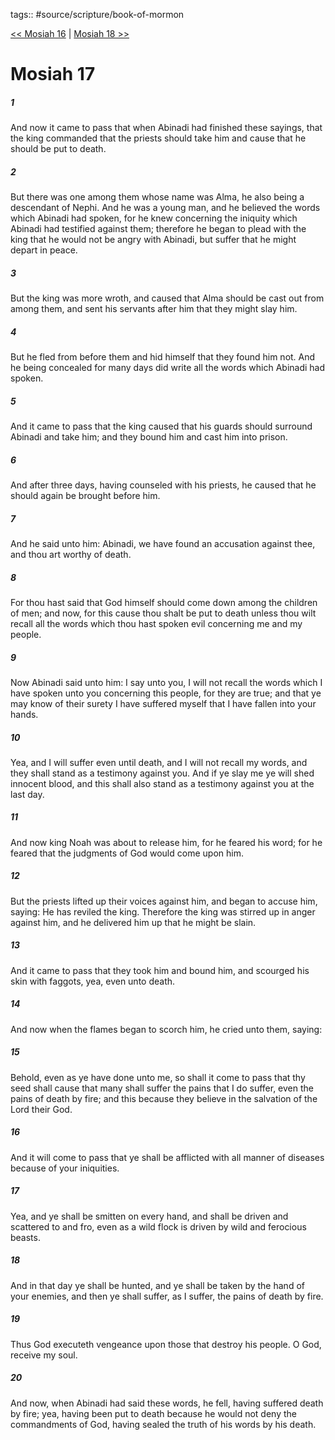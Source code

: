 tags:: #source/scripture/book-of-mormon

[<< Mosiah 16](/Book_of_Mormon/08_Mosiah/Mosiah_16.md) | [Mosiah 18 >>](/Book_of_Mormon/08_Mosiah/Mosiah_18.md)

# Mosiah 17

##### 1

And now it came to pass that when Abinadi had finished these sayings, that the king commanded that the priests should take him and cause that he should be put to death.

##### 2

But there was one among them whose name was Alma, he also being a descendant of Nephi. And he was a young man, and he believed the words which Abinadi had spoken, for he knew concerning the iniquity which Abinadi had testified against them; therefore he began to plead with the king that he would not be angry with Abinadi, but suffer that he might depart in peace.

##### 3

But the king was more wroth, and caused that Alma should be cast out from among them, and sent his servants after him that they might slay him.

##### 4

But he fled from before them and hid himself that they found him not. And he being concealed for many days did write all the words which Abinadi had spoken.

##### 5

And it came to pass that the king caused that his guards should surround Abinadi and take him; and they bound him and cast him into prison.

##### 6

And after three days, having counseled with his priests, he caused that he should again be brought before him.

##### 7

And he said unto him: Abinadi, we have found an accusation against thee, and thou art worthy of death.

##### 8

For thou hast said that God himself should come down among the children of men; and now, for this cause thou shalt be put to death unless thou wilt recall all the words which thou hast spoken evil concerning me and my people.

##### 9

Now Abinadi said unto him: I say unto you, I will not recall the words which I have spoken unto you concerning this people, for they are true; and that ye may know of their surety I have suffered myself that I have fallen into your hands.

##### 10

Yea, and I will suffer even until death, and I will not recall my words, and they shall stand as a testimony against you. And if ye slay me ye will shed innocent blood, and this shall also stand as a testimony against you at the last day.

##### 11

And now king Noah was about to release him, for he feared his word; for he feared that the judgments of God would come upon him.

##### 12

But the priests lifted up their voices against him, and began to accuse him, saying: He has reviled the king. Therefore the king was stirred up in anger against him, and he delivered him up that he might be slain.

##### 13

And it came to pass that they took him and bound him, and scourged his skin with faggots, yea, even unto death.

##### 14

And now when the flames began to scorch him, he cried unto them, saying:

##### 15

Behold, even as ye have done unto me, so shall it come to pass that thy seed shall cause that many shall suffer the pains that I do suffer, even the pains of death by fire; and this because they believe in the salvation of the Lord their God.

##### 16

And it will come to pass that ye shall be afflicted with all manner of diseases because of your iniquities.

##### 17

Yea, and ye shall be smitten on every hand, and shall be driven and scattered to and fro, even as a wild flock is driven by wild and ferocious beasts.

##### 18

And in that day ye shall be hunted, and ye shall be taken by the hand of your enemies, and then ye shall suffer, as I suffer, the pains of death by fire.

##### 19

Thus God executeth vengeance upon those that destroy his people. O God, receive my soul.

##### 20

And now, when Abinadi had said these words, he fell, having suffered death by fire; yea, having been put to death because he would not deny the commandments of God, having sealed the truth of his words by his death.
